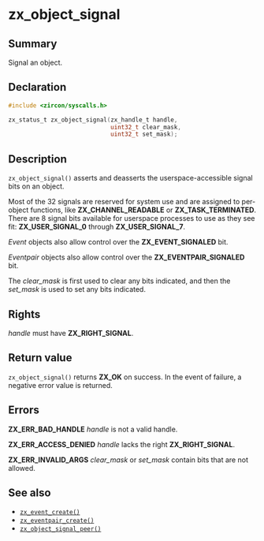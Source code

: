<!-- Generated by zircon/scripts/update-docs-from-fidl, do not edit! -->
# zx_object_signal

## Summary

Signal an object.

## Declaration

```c
#include <zircon/syscalls.h>

zx_status_t zx_object_signal(zx_handle_t handle,
                             uint32_t clear_mask,
                             uint32_t set_mask);
```

## Description

`zx_object_signal()` asserts and deasserts the userspace-accessible signal
bits on an object.

Most of the 32 signals are reserved for system use and are assigned to
per-object functions, like **ZX_CHANNEL_READABLE** or **ZX_TASK_TERMINATED**. There
are 8 signal bits available for userspace processes to use as they see fit:
**ZX_USER_SIGNAL_0** through **ZX_USER_SIGNAL_7**.

*Event* objects also allow control over the **ZX_EVENT_SIGNALED** bit.

*Eventpair* objects also allow control over the **ZX_EVENTPAIR_SIGNALED** bit.

The *clear_mask* is first used to clear any bits indicated, and then the
*set_mask* is used to set any bits indicated.

## Rights

*handle* must have **ZX_RIGHT_SIGNAL**.

## Return value

`zx_object_signal()` returns **ZX_OK** on success. In the event of failure, a
negative error value is returned.

## Errors

**ZX_ERR_BAD_HANDLE**  *handle* is not a valid handle.

**ZX_ERR_ACCESS_DENIED**  *handle* lacks the right **ZX_RIGHT_SIGNAL**.

**ZX_ERR_INVALID_ARGS**  *clear_mask* or *set_mask* contain bits that are not allowed.

## See also

 - [`zx_event_create()`]
 - [`zx_eventpair_create()`]
 - [`zx_object_signal_peer()`]

[`zx_event_create()`]: event_create.md
[`zx_eventpair_create()`]: eventpair_create.md
[`zx_object_signal_peer()`]: object_signal_peer.md


